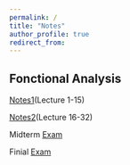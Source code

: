 ```yaml
---
permalink: /
title: "Notes"
author_profile: true
redirect_from: 
---
```


Fonctional Analysis
----
[Notes1](../files/FonctionalAnalysis1.pdf)(Lecture 1-15)

[Notes2](../files/FonctionalAnalysis2.pdf)(Lecture 16-32)

Midterm [Exam](../files/泛函期中.pdf)

Finial [Exam](../files/泛函分析期末答案.pdf)
